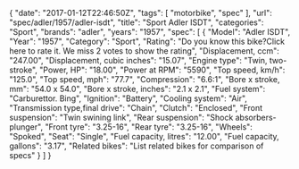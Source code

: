 {
    "date": "2017-01-12T22:46:50Z",
    "tags": [
        "motorbike",
        "spec"
    ],
    "url": "spec\/adler\/1957\/adler-isdt",
    "title": "Sport Adler ISDT",
    "categories": "Sport",
    "brands": "adler",
    "years": "1957",
    "spec": [
        {
            "Model": "Adler ISDT",
            "Year": "1957",
            "Category": "Sport",
            "Rating": "Do you know this bike?Click here to rate it. We miss 2 votes to show the rating",
            "Displacement, ccm": "247.00",
            "Displacement, cubic inches": "15.07",
            "Engine type": "Twin, two-stroke",
            "Power, HP": "18.00",
            "Power at RPM": "5590",
            "Top speed, km\/h": "125.0",
            "Top speed, mph": "77.7",
            "Compression": "6.6:1",
            "Bore x stroke, mm": "54.0 x 54.0",
            "Bore x stroke, inches": "2.1 x 2.1",
            "Fuel system": "Carburettor. Bing",
            "Ignition": "Battery",
            "Cooling system": "Air",
            "Transmission type,final drive": "Chain",
            "Clutch": "Enclosed",
            "Front suspension": "Twin swining link",
            "Rear suspension": "Shock absorbers-plunger",
            "Front tyre": "3.25-16",
            "Rear tyre": "3.25-16",
            "Wheels": "Spoked",
            "Seat": "Single",
            "Fuel capacity, litres": "12.00",
            "Fuel capacity, gallons": "3.17",
            "Related bikes": "List related bikes for comparison of specs"
        }
    ]
}